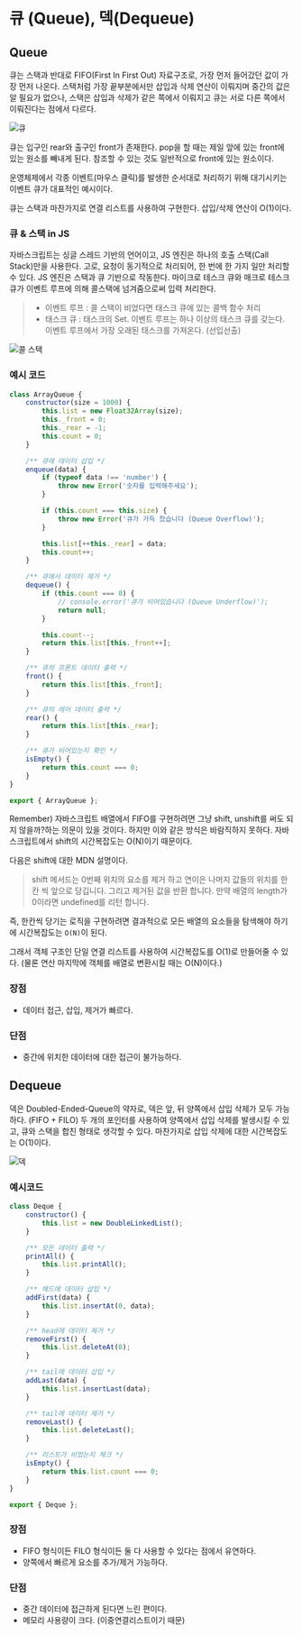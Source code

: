 # 큐 (Queue), 덱(Dequeue)
## Queue
큐는 스택과 반대로 FIFO(First In First Out) 자료구조로, 가장 먼저 들어갔던 값이 가장 먼저 나온다.
스택처럼 가장 끝부분에서만 삽입과 삭제 연산이 이뤄지며 중간의 값은 알 필요가 없으나, 스택은 삽입과 삭제가 같은 쪽에서 이뤄지고 큐는 서로 다른 쪽에서 이뤄진다는 점에서 다르다.

![큐](https://postfiles.pstatic.net/20160807_40/kks227_1470560001805F0yHd_PNG/1.png?type=w3)

큐는 입구인 rear와 출구인 front가 존재한다.
pop을 할 때는 제일 앞에 있는 front에 있는 원소를 빼내게 된다. 참조할 수 있는 것도 일반적으로 front에 있는 원소이다.

운영체제에서 각종 이벤트(마우스 클릭)를 발생한 순서대로 처리하기 위해 대기시키는 이벤트 큐가 대표적인 예시이다.

큐는 스택과 마찬가지로 연결 리스트를 사용하여 구현한다. 삽입/삭제 연산이 O(1)이다.


### 큐 & 스택 in JS

자바스크립트는 싱글 스레드 기반의 언어이고, JS 엔진은 하나의 호출 스택(Call Stack)만을 사용한다. 고로, 요청이 동기적으로 처리되어, 한 번에 한 가지 일만 처리할 수 있다.
JS 엔진은 스택과 큐 기반으로 작동한다.  마이크로 테스크 큐와 매크로 테스크 큐가 이벤트 루프에 의해 콜스택에 넘겨줌으로써 입력 처리한다.

> - 이벤트 루프 : 콜 스택이 비었다면 태스크 큐에 있는 콜백 함수 처리
> - 태스크 큐 : 태스크의 Set. 이벤트 루프는 하나 이상의 태스크 큐를 갖는다. 이벤트 루프에서 가장 오래된 태스크를 가져온다. (선입선출)

![콜 스택](https://camo.githubusercontent.com/a3d9aa746b9e25a34d0804c440e8bc4272785fbee73dc9cf830a38c6bdcb9a63/68747470733a2f2f75706c6f6164732e64697371757363646e2e636f6d2f696d616765732f393436366438616135336663356233653633613932383538613934626234323964663032626264323030313262373338663034363133343362656161366639302e6769663f773d36303026683d323732)


### 예시 코드
```js
class ArrayQueue {
	constructor(size = 1000) {
		this.list = new Float32Array(size);
		this._front = 0;
		this._rear = -1;
		this.count = 0;
	}

	/** 큐에 데이터 삽입 */
	enqueue(data) {
		if (typeof data !== 'number') {
			throw new Error('숫자를 입력해주세요');
		}

		if (this.count === this.size) {
			throw new Error('큐가 가득 찼습니다 (Queue Overflow)');
		}

		this.list[++this._rear] = data;
		this.count++;
	}

	/** 큐에서 데이터 제거 */
	dequeue() {
		if (this.count === 0) {
			// console.error('큐가 비어있습니다 (Queue Underflow)');
			return null;
		}

		this.count--;
		return this.list[this._front++];
	}

	/** 큐의 프론트 데이터 출력 */
	front() {
		return this.list[this._front];
	}

	/** 큐의 레어 데이터 출력 */
	rear() {
		return this.list[this._rear];
	}

	/** 큐가 비어있는지 확인 */
	isEmpty() {
		return this.count === 0;
	}
}

export { ArrayQueue };
```

Remember) 자바스크립트 배열에서 FIFO를 구현하려면 그냥 shift, unshift를 써도 되지 않을까?하는 의문이 있을 것이다. 하지만 이와 같은 방식은 바람직하지 못하다.
자바스크립트에서 shift의 시간복잡도는 O(N)이기 때문이다.

다음은 shift에 대한 MDN 설명이다.

> shift 메서드는 0번째 위치의 요소를 제거 하고 연이은 나머지 값들의 위치를 한칸 씩 앞으로 당깁니다. 그리고 제거된 값을 반환 합니다. 만약 배열의 length가 0이라면 undefined를 리턴 합니다.

즉, 한칸씩 당기는 로직을 구현하려면 결과적으로 모든 배열의 요소들을 탐색해야 하기에 시간복잡도는 `O(N)`이 된다.

그래서 객체 구조인 단일 연결 리스트를 사용하여 시간복잡도를 O(1)로 만들어줄 수 있다.
(물론 연산 마지막에 객체를 배열로 변환시킬 때는 O(N)이다.)

### 장점
- 데이터 접근, 삽입, 제거가 빠르다.

### 단점
- 중간에 위치한 데이터에 대한 접근이 불가능하다.



## Dequeue
덱은 Doubled-Ended-Queue의 약자로, 덱은 앞, 뒤 양쪽에서 삽입 삭제가 모두 가능하다. (FIFO + FILO)
두 개의 포인터를 사용하여 양쪽에서 삽입 삭제를 발생시킬 수 있고, 큐와 스택을 합친 형태로 생각할 수 있다.
마찬가지로 삽입 삭제에 대한 시간복잡도는 O(1)이다.


![덱](https://camo.githubusercontent.com/35b21d08459bde7ad3ba37882f99de2060ef9d221a2a8bcf15e0c8f3b05907ae/68747470733a2f2f76656c6f672e76656c63646e2e636f6d2f696d616765732f6879656f6e5f31372f706f73742f32366262326334302d373564352d346464612d383234342d6563333038376366313938362f696d6167652e706e67)


### 예시코드
```js
class Deque {
	constructor() {
		this.list = new DoubleLinkedList();
	}

	/** 모든 데이터 출력 */
	printAll() {
		this.list.printAll();
	}

	/** 헤드에 데이터 삽입 */
	addFirst(data) {
		this.list.insertAt(0, data);
	}

	/** head에 데이터 제거 */
	removeFirst() {
		this.list.deleteAt(0);
	}

	/** tail에 데이터 삽입 */
	addLast(data) {
		this.list.insertLast(data);
	}

	/** tail에 데이터 제거 */
	removeLast() {
		this.list.deleteLast();
	}

	/** 리스트가 비었는지 체크 */
	isEmpty() {
		return this.list.count === 0;
	}
}

export { Deque };
```

### 장점
- FIFO 형식이든 FILO 형식이든 둘 다 사용할 수 있다는 점에서 유연하다.
- 양쪽에서 빠르게 요소를 추가/제거 가능하다.

### 단점
- 중간 데이터에 접근하게 된다면 느린 편이다.
- 메모리 사용량이 크다. (이중연결리스트이기 때문)
